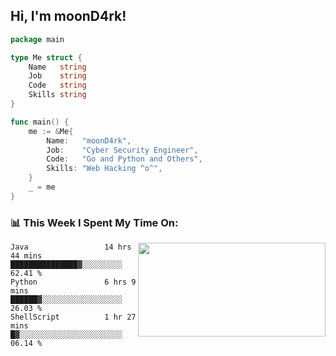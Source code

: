 <h2> Hi, I'm moonD4rk!</h2>

```go
package main

type Me struct {
	Name   string
	Job    string
	Code   string
	Skills string
}

func main() {
	me := &Me{
		Name:   "moonD4rk",
		Job:    "Cyber Security Engineer",
		Code:   "Go and Python and Others",
		Skills: "Web Hacking ^o^",
	}
	_ = me
}
```

<h3>📊 This Week I Spent My Time On:</h3>
<img align='right' src="https://github-readme-stats.vercel.app/api?username=moond4rk&show_icons=true&theme=radical", width="300" height="150">

<!--START_SECTION:waka-->

```text
Java                 14 hrs 44 mins  ███████████████▓░░░░░░░░░   62.41 %
Python               6 hrs 9 mins    ██████▓░░░░░░░░░░░░░░░░░░   26.03 %
ShellScript          1 hr 27 mins    █▓░░░░░░░░░░░░░░░░░░░░░░░   06.14 %
```

<!--END_SECTION:waka-->

